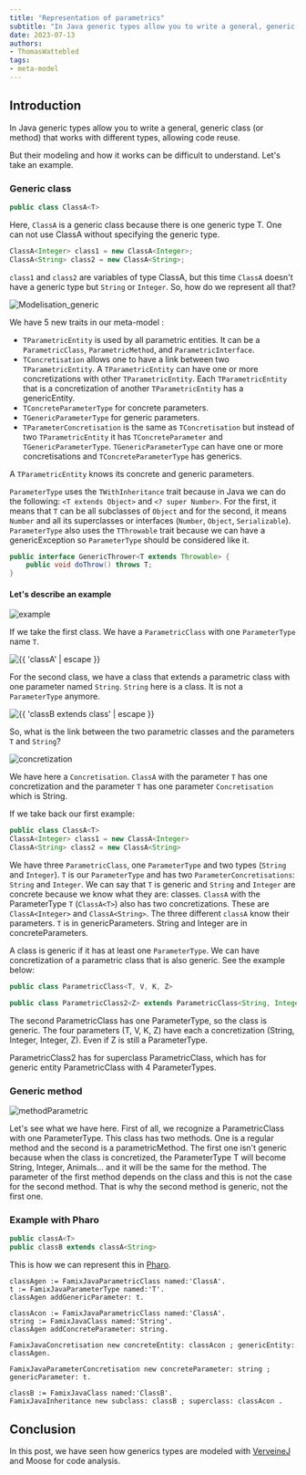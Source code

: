 ```yaml
---
title: "Representation of parametrics"
subtitle: "In Java generic types allow you to write a general, generic class (or method) that works with different types, allowing code reuse. But their modeling and how it works can be difficult to understand."
date: 2023-07-13
authors:
- ThomasWattebled
tags:
- meta-model
---
```


## Introduction

In Java generic types allow you to write a general, generic class (or method) that works with different types, allowing code reuse.

But their modeling and how it works can be difficult to understand.
Let's take an example.

### Generic class

```java
public class ClassA<T>
```

Here, `ClassA` is a generic class because there is one generic type T.
One can not use ClassA without specifying the generic type.

```java
ClassA<Integer> class1 = new ClassA<Integer>;
ClassA<String> class2 = new ClassA<String>;
```

`class1` and `class2` are variables of type ClassA, but this time `ClassA` doesn't have a generic type but `String` or `Integer`.
So, how do we represent all that?

![Modelisation_generic](/moose-wiki/Users/famix-java/img/parametrics.drawio.svg)

We have 5 new traits in our meta-model :

- `TParametricEntity` is used by all parametric entities. It can be a `ParametricClass`, `ParametricMethod`, and `ParametricInterface`.
- `TConcretisation` allows one to have a link between two `TParametricEntity`. A `TParametricEntity` can have one or more concretizations with other `TParametricEntity`. Each `TParametricEntity` that is a concretization of another `TParametricEntity` has a genericEntity.
- `TConcreteParameterType` for concrete parameters.
- `TGenericParameterType` for generic parameters.
- `TParameterConcretisation` is the same as `TConcretisation` but instead of two `TParametricEntity` it has `TConcreteParameter` and `TGenericParameterType`. `TGenericParameterType` can have one or more concretisations and `TConcreteParameterType` has generics.

A `TParametricEntity` knows its concrete and generic parameters.

`ParameterType` uses the `TWithInheritance` trait because in Java we can do the following: `<T extends Object>` and `<? super Number>`.
For the first, it means that `T` can be all subclasses of `Object` and for the second, it means `Number` and all its superclasses or interfaces (`Number`, `Object`, `Serializable`).
`ParameterType` also uses the `TThrowable` trait because we can have a genericException so `ParameterType` should be considered like it.

```java
public interface GenericThrower<T extends Throwable> {
    public void doThrow() throws T;
}
```

#### Let's describe an example

![example](./img/posts/2023-07-13-parametric/exampleParametric.png)

If we take the first class. We have a `ParametricClass` with one `ParameterType` name `T`.

![{{ 'classA<T>' | escape }}](./img/posts/2023-07-13-parametric/genParametric.png)

For the second class, we have a class that extends a parametric class with one parameter named `String`.
`String` here is a class.
It is not a `ParameterType` anymore.

![{{ 'classB extends class<String>' | escape }}](./img/posts/2023-07-13-parametric/classB_extends_classA.png)

So, what is the link between the two parametric classes and the parameters `T` and `String`?

![concretization](./img/posts/2023-07-13-parametric/concretisation.png)

We have here a `Concretisation`.
`ClassA` with the parameter `T` has one concretization and the parameter `T` has one parameter `Concretisation` which is String.

If we take back our first example:

```java
public class ClassA<T>
ClassA<Integer> class1 = new ClassA<Integer> 
ClassA<String> class2 = new ClassA<String>
```

We have three `ParametricClass`, one `ParameterType` and two types (`String` and `Integer`).
`T` is our `ParameterType` and has two `ParameterConcretisations`: `String` and `Integer`.
We can say that `T` is generic and `String` and `Integer` are concrete because we know what they are: classes.
`ClassA` with the ParameterType `T` (`ClassA<T>`) also has two concretizations.
These are `ClassA<Integer>` and `ClassA<String>`.
The three different `classA` know their parameters. `T` is in genericParameters. String and Integer are in concreteParameters.

A class is generic if it has at least one `ParameterType`.
We can have concretization of a parametric class that is also generic. See the example below:

```java
public class ParametricClass<T, V, K, Z> 

public class ParametricClass2<Z> extends ParametricClass<String, Integer, Integer, Z>
```

The second ParametricClass has one ParameterType, so the class is generic.
The four parameters (T, V, K, Z) have each a concretization (String, Integer, Integer, Z). Even if Z is still a ParameterType.

ParametricClass2 has for superclass ParametricClass, which has for generic entity ParametricClass with 4 ParameterTypes.

### Generic method

![methodParametric](./img/posts/2023-07-13-parametric/methodParametric.png)

Let's see what we have here. First of all, we recognize a ParametricClass with one ParameterType. This class has two methods. One is a regular method and the second is a parametricMethod.
The first one isn't generic because when the class is concretized, the ParameterType T will become String, Integer, Animals... and it will be the same for the method.
The parameter of the first method depends on the class and this is not the case for the second method. That is why the second method is generic, not the first one.

### Example with Pharo

```java
public classA<T>  
public classB extends classA<String>
```

This is how we can represent this in [Pharo](https://pharo.org/).

```smalltalk
classAgen := FamixJavaParametricClass named:'ClassA'.
t := FamixJavaParameterType named:'T'.
classAgen addGenericParameter: t.

classAcon := FamixJavaParametricClass named:'ClassA'.
string := FamixJavaClass named:'String'.
classAgen addConcreteParameter: string.

FamixJavaConcretisation new concreteEntity: classAcon ; genericEntity: classAgen.

FamixJavaParameterConcretisation new concreteParameter: string ; genericParameter: t.

classB := FamixJavaClass named:'ClassB'.
FamixJavaInheritance new subclass: classB ; superclass: classAcon .
```

## Conclusion

In this post, we have seen how generics types are modeled with [VerveineJ](https://modularmoose.org/moose-wiki/Developers/Parsers/VerveineJ) and Moose for code analysis.
